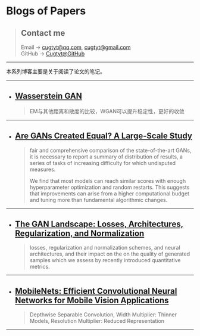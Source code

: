 # **Blogs of Papers**

> ## Contact me
> Email -> <cugtyt@qq.com>, <cugtyt@gmail.com>  
> GitHub -> [Cugtyt@GitHub](https://github.com/Cugtyt)

---

本系列博客主要是关于阅读了论文的笔记。

---

- ## [**Wasserstein GAN**](https://cugtyt.github.io/blog/papers/2018/0727)
    > EM与其他距离和散度的比较，WGAN可以提升稳定性，更好的收敛

---

- ## [**Are GANs Created Equal? A Large-Scale Study**](https://cugtyt.github.io/blog/papers/2018/0725)
    > fair and comprehensive comparison of the state-of-the-art GANs, it is necessary to report a summary of distribution of results, a series of tasks of increasing difficulty for which undisputed measures.
    >
    > We find that most models can reach similar scores with enough hyperparameter optimization and random restarts. This suggests that improvements can arise from a higher computational budget and tuning more than fundamental algorithmic changes.

---

- ## [**The GAN Landscape: Losses, Architectures, Regularization, and Normalization**](https://cugtyt.github.io/blog/papers/2018/0723)
    > losses, regularization and normalization schemes, and neural architectures, and their impact on the on the quality of generated samples which we assess by recently introduced quantitative metrics.

---

- ## [**MobileNets: Efficient Convolutional Neural Networks for Mobile Vision Applications**](https://cugtyt.github.io/blog/papers/2018/0721)
    > Depthwise Separable Convolution, Width Multiplier: Thinner Models, Resolution Multiplier: Reduced Representation

---